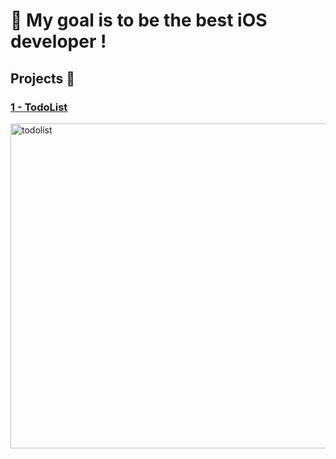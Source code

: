 #   My goal is to be the best iOS developer !

## Projects 🚀

### [1 - TodoList](https://github.com/eneseken95/Swift_Projects/tree/main/TodoList)
<img width="520" alt="todolist" src="https://github.com/eneseken95/Swift_Projects/assets/144843964/89adf00e-80b7-4406-aa03-b41663c512e6">
